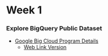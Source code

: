 # Week 1 #


### Explore BigQuery Public Dataset ###
- [Google Big Cloud Program Details](./public_datasets_one_pager.pdf)
  - [Web Link Version](https://services.google.com/fh/files/misc/public_datasets_one_pager.pdf)
